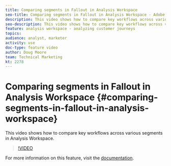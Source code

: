 ```yaml
---
title: Comparing segments in Fallout in Analysis Workspace
seo-title: Comparing segments in Fallout in Analysis Workspace - Adobe Analytics
description: This video shows how to compare key workflows across various segments in Analysis Workspace.
seo-description: This video shows how to compare key workflows across various segments in Analysis Workspace. - Adobe Analytics
feature: analysis workspace - analyzing customer journeys
topics: 
audience: analyst, marketer
activity: use
doc-type: feature video
author: Doug Moore
team: Technical Marketing
kt: 2278
---
```


# Comparing segments in Fallout in Analysis Workspace {#comparing-segments-in-fallout-in-analysis-workspace}

This video shows how to compare key workflows across various segments in Analysis Workspace.

>[!VIDEO](https://video.tv.adobe.com/v/24046/?quality=12)

For more information on this feature, visit the [documentation](https://marketing.adobe.com/resources/help/en_US/analytics/analysis-workspace/compare-segments-fallout.html).
